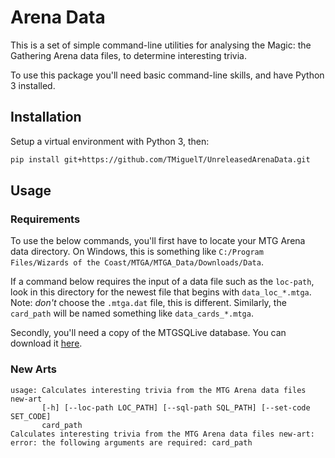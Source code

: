 # Arena Data
This is a set of simple command-line utilities for analysing the Magic: the Gathering Arena data files, to determine interesting trivia.

To use this package you'll need basic command-line skills, and have Python 3 installed.

## Installation
Setup a virtual environment with Python 3, then:

```bash
pip install git+https://github.com/TMiguelT/UnreleasedArenaData.git
```

## Usage
### Requirements
To use the below commands, you'll first have to locate your MTG Arena data directory. On Windows, this is something like `C:/Program Files/Wizards of the Coast/MTGA/MTGA_Data/Downloads/Data`. 

If a command below requires the input of a data file such as the `loc-path`, look in this directory for the newest file that begins with `data_loc_*.mtga`. Note: *don't* choose the `.mtga.dat` file, this is different. Similarly, the `card_path` will be named something like `data_cards_*.mtga`.

Secondly, you'll need a copy of the MTGSQLive database. You can download it [here](https://mtgjson.com/api/v5/AllPrintings.sql).

### New Arts
```
usage: Calculates interesting trivia from the MTG Arena data files new-art
       [-h] [--loc-path LOC_PATH] [--sql-path SQL_PATH] [--set-code SET_CODE]
       card_path
Calculates interesting trivia from the MTG Arena data files new-art: error: the following arguments are required: card_path
```


